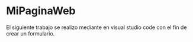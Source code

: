 # MiPaginaWeb
El siguiente trabajo se realizo mediante en visual studio code con el fin de crear un formulario.
